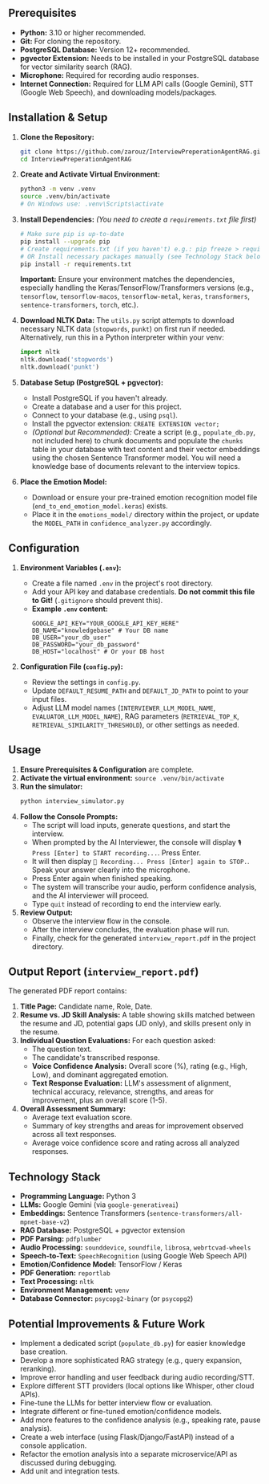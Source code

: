 
## Prerequisites

*   **Python:** 3.10 or higher recommended.
*   **Git:** For cloning the repository.
*   **PostgreSQL Database:** Version 12+ recommended.
*   **pgvector Extension:** Needs to be installed in your PostgreSQL database for vector similarity search (RAG).
*   **Microphone:** Required for recording audio responses.
*   **Internet Connection:** Required for LLM API calls (Google Gemini), STT (Google Web Speech), and downloading models/packages.

## Installation & Setup

1.  **Clone the Repository:**
    ```bash
    git clone https://github.com/zarouz/InterviewPreperationAgentRAG.git
    cd InterviewPreperationAgentRAG
    ```

2.  **Create and Activate Virtual Environment:**
    ```bash
    python3 -m venv .venv
    source .venv/bin/activate
    # On Windows use: .venv\Scripts\activate
    ```

3.  **Install Dependencies:**
    *(You need to create a `requirements.txt` file first)*
    ```bash
    # Make sure pip is up-to-date
    pip install --upgrade pip
    # Create requirements.txt (if you haven't) e.g.: pip freeze > requirements.txt
    # OR Install necessary packages manually (see Technology Stack below)
    pip install -r requirements.txt
    ```
    **Important:** Ensure your environment matches the dependencies, especially handling the Keras/TensorFlow/Transformers versions (e.g., `tensorflow`, `tensorflow-macos`, `tensorflow-metal`, `keras`, `transformers`, `sentence-transformers`, `torch`, etc.).

4.  **Download NLTK Data:**
    The `utils.py` script attempts to download necessary NLTK data (`stopwords`, `punkt`) on first run if needed. Alternatively, run this in a Python interpreter within your venv:
    ```python
    import nltk
    nltk.download('stopwords')
    nltk.download('punkt')
    ```

5.  **Database Setup (PostgreSQL + pgvector):**
    *   Install PostgreSQL if you haven't already.
    *   Create a database and a user for this project.
    *   Connect to your database (e.g., using `psql`).
    *   Install the pgvector extension: `CREATE EXTENSION vector;`
    *   *(Optional but Recommended):* Create a script (e.g., `populate_db.py`, not included here) to chunk documents and populate the `chunks` table in your database with text content and their vector embeddings using the chosen Sentence Transformer model. You will need a knowledge base of documents relevant to the interview topics.

6.  **Place the Emotion Model:**
    *   Download or ensure your pre-trained emotion recognition model file (`end_to_end_emotion_model.keras`) exists.
    *   Place it in the `emotions_model/` directory within the project, or update the `MODEL_PATH` in `confidence_analyzer.py` accordingly.

## Configuration

1.  **Environment Variables (`.env`):**
    *   Create a file named `.env` in the project's root directory.
    *   Add your API key and database credentials. **Do not commit this file to Git!** (`.gitignore` should prevent this).
    *   **Example `.env` content:**
        ```dotenv
        GOOGLE_API_KEY="YOUR_GOOGLE_API_KEY_HERE"
        DB_NAME="knowledgebase" # Your DB name
        DB_USER="your_db_user"
        DB_PASSWORD="your_db_password"
        DB_HOST="localhost" # Or your DB host
        ```

2.  **Configuration File (`config.py`):**
    *   Review the settings in `config.py`.
    *   Update `DEFAULT_RESUME_PATH` and `DEFAULT_JD_PATH` to point to your input files.
    *   Adjust LLM model names (`INTERVIEWER_LLM_MODEL_NAME`, `EVALUATOR_LLM_MODEL_NAME`), RAG parameters (`RETRIEVAL_TOP_K`, `RETRIEVAL_SIMILARITY_THRESHOLD`), or other settings as needed.

## Usage

1.  **Ensure Prerequisites & Configuration** are complete.
2.  **Activate the virtual environment:** `source .venv/bin/activate`
3.  **Run the simulator:**
    ```bash
    python interview_simulator.py
    ```
4.  **Follow the Console Prompts:**
    *   The script will load inputs, generate questions, and start the interview.
    *   When prompted by the AI Interviewer, the console will display `🎙️ Press [Enter] to START recording...`. Press Enter.
    *   It will then display `🔴 Recording... Press [Enter] again to STOP.`. Speak your answer clearly into the microphone.
    *   Press Enter again when finished speaking.
    *   The system will transcribe your audio, perform confidence analysis, and the AI interviewer will proceed.
    *   Type `quit` instead of recording to end the interview early.
5.  **Review Output:**
    *   Observe the interview flow in the console.
    *   After the interview concludes, the evaluation phase will run.
    *   Finally, check for the generated `interview_report.pdf` in the project directory.

## Output Report (`interview_report.pdf`)

The generated PDF report contains:

1.  **Title Page:** Candidate name, Role, Date.
2.  **Resume vs. JD Skill Analysis:** A table showing skills matched between the resume and JD, potential gaps (JD only), and skills present only in the resume.
3.  **Individual Question Evaluations:** For each question asked:
    *   The question text.
    *   The candidate's transcribed response.
    *   **Voice Confidence Analysis:** Overall score (%), rating (e.g., High, Low), and dominant aggregated emotion.
    *   **Text Response Evaluation:** LLM's assessment of alignment, technical accuracy, relevance, strengths, and areas for improvement, plus an overall score (1-5).
4.  **Overall Assessment Summary:**
    *   Average text evaluation score.
    *   Summary of key strengths and areas for improvement observed across all text responses.
    *   Average voice confidence score and rating across all analyzed responses.

## Technology Stack

*   **Programming Language:** Python 3
*   **LLMs:** Google Gemini (via `google-generativeai`)
*   **Embeddings:** Sentence Transformers (`sentence-transformers/all-mpnet-base-v2`)
*   **RAG Database:** PostgreSQL + pgvector extension
*   **PDF Parsing:** `pdfplumber`
*   **Audio Processing:** `sounddevice`, `soundfile`, `librosa`, `webrtcvad-wheels`
*   **Speech-to-Text:** `SpeechRecognition` (using Google Web Speech API)
*   **Emotion/Confidence Model:** TensorFlow / Keras
*   **PDF Generation:** `reportlab`
*   **Text Processing:** `nltk`
*   **Environment Management:** `venv`
*   **Database Connector:** `psycopg2-binary` (or `psycopg2`)

## Potential Improvements & Future Work

*   Implement a dedicated script (`populate_db.py`) for easier knowledge base creation.
*   Develop a more sophisticated RAG strategy (e.g., query expansion, reranking).
*   Improve error handling and user feedback during audio recording/STT.
*   Explore different STT providers (local options like Whisper, other cloud APIs).
*   Fine-tune the LLMs for better interview flow or evaluation.
*   Integrate different or fine-tuned emotion/confidence models.
*   Add more features to the confidence analysis (e.g., speaking rate, pause analysis).
*   Create a web interface (using Flask/Django/FastAPI) instead of a console application.
*   Refactor the emotion analysis into a separate microservice/API as discussed during debugging.
*   Add unit and integration tests.



